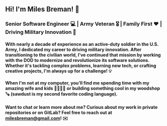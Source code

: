 ## Hi! I'm Miles Breman! 👋

### Senior Software Engineer 💻 | Army Veteran 🎖️ | Family First ❤️ | Driving Military Innovation 🚀

#### With nearly a decade of experience as an active-duty soldier in the U.S. Army, I dedicated my career to driving military innovation. After transitioning to the civilian world, I’ve continued that mission by working with the DOD to modernize and revolutionize its software solutions. Whether it's tackling complex problems, learning new tech, or crafting creative projects, I'm always up for a challenge! 💡

#### When I'm not at my computer, you’ll find me spending time with my amazing wife and kids 👨‍👩‍👧‍👦 or building something cool in my woodshop 🪚 (sawdust is my second favorite coding language).

#### Want to chat or learn more about me? Curious about my work in private repositories or on GitLab? Feel free to reach out at milesbreman@gmail.com! ✉️
